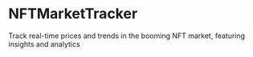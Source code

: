 # NFTMarketTracker
Track real-time prices and trends in the booming NFT market, featuring insights and analytics
